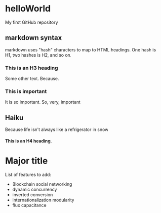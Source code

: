 # helloWorld
My first GitHub repository
## markdown syntax
markdown uses "hash" characters to map to HTML headings. One hash is H1, two hashes is H2, and so on.
### This is an H3 heading
Some other text. Because.
### This is important
It is so important. So, very, important
## Haiku
Because life
isn't always
like a refrigerator
in snow
#### This is an H4 heading.
# Major title
List of features to add:
* Blockchain social networking
* dynamic concurrency
* inverted conversion
* internationalization modularity
* flux capacitance
